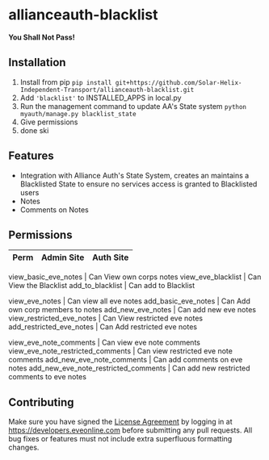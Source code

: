 # allianceauth-blacklist

**You Shall Not Pass!**

## Installation

1. Install from pip `pip install git+https://github.com/Solar-Helix-Independent-Transport/allianceauth-blacklist.git`
2. Add `'blacklist'` to INSTALLED_APPS in local.py
3. Run the management command to update AA's State system `python myauth/manage.py blacklist_state`
4. Give permissions
5. done ski

## Features

- Integration with Alliance Auth's State System, creates an maintains a Blacklisted State to ensure no services access is granted to Blacklisted users
- Notes
- Comments on Notes

## Permissions

Perm | Admin Site | Auth Site
 --- | --- | ---

view_basic_eve_notes | Can View own corps notes
view_eve_blacklist | Can View the Blacklist
add_to_blacklist | Can add to Blacklist

view_eve_notes | Can view all eve notes
add_basic_eve_notes | Can Add own corp members to notes
add_new_eve_notes | Can add new eve notes
view_restricted_eve_notes | Can View restricted eve notes
add_restricted_eve_notes | Can Add restricted eve notes

view_eve_note_comments | Can view eve note comments
view_eve_note_restricted_comments | Can view restricted eve note comments
add_new_eve_note_comments | Can add comments on eve notes
add_new_eve_note_restricted_comments | Can add new restricted comments to eve notes

## Contributing

Make sure you have signed the [License Agreement](https://developers.eveonline.com/resource/license-agreement) by logging in at <https://developers.eveonline.com> before submitting any pull requests. All bug fixes or features must not include extra superfluous formatting changes.

